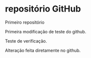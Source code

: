 # repositório GitHub
 Primeiro repositório

Primeira modificação de teste do github.

Teste de verificação.

Alteração feita diretamente no github.
